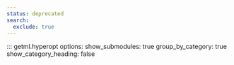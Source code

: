 ```yaml
---
status: deprecated
search:
  exclude: true
---
```

::: getml.hyperopt
    options:
      show_submodules: true
      group_by_category: true
      show_category_heading: false
